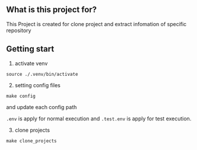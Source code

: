 ## What is this project for?

This Project is created for clone project and extract infomation of specific repository

## Getting start

1. activate venv

`source ./.venv/bin/activate`

2. setting config files

`make config`

and update each config path

`.env` is apply for normal execution and `.test.env` is apply for test execution.

3. clone projects

`make clone_projects`
